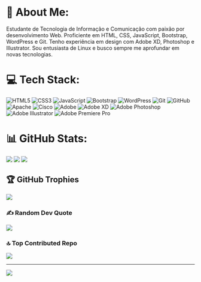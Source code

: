 # 💫 About Me:
<p sytle="text-align: justify;">Estudante de Tecnologia de Informação e Comunicação com paixão por desenvolvimento Web. Proficiente em HTML, CSS, JavaScript, Bootstrap, WordPress e Git. Tenho experiência em design com Adobe XD, Photoshop e Illustrator. Sou entusiasta de Linux e busco sempre me aprofundar em novas tecnologias.</p>


# 💻 Tech Stack:
![HTML5](https://img.shields.io/badge/html5-%23E34F26.svg?style=for-the-badge&logo=html5&logoColor=white) ![CSS3](https://img.shields.io/badge/css3-%231572B6.svg?style=for-the-badge&logo=css3&logoColor=white) ![JavaScript](https://img.shields.io/badge/javascript-%23323330.svg?style=for-the-badge&logo=javascript&logoColor=%23F7DF1E) ![Bootstrap](https://img.shields.io/badge/bootstrap-%238511FA.svg?style=for-the-badge&logo=bootstrap&logoColor=white) ![WordPress](https://img.shields.io/badge/WordPress-%23117AC9.svg?style=for-the-badge&logo=WordPress&logoColor=white) ![Git](https://img.shields.io/badge/git-%23F05033.svg?style=for-the-badge&logo=git&logoColor=white) ![GitHub](https://img.shields.io/badge/github-%23121011.svg?style=for-the-badge&logo=github&logoColor=white) ![Apache](https://img.shields.io/badge/apache-%23D42029.svg?style=for-the-badge&logo=apache&logoColor=white)  ![Cisco](https://img.shields.io/badge/cisco-%23049fd9.svg?style=for-the-badge&logo=cisco&logoColor=black) ![Adobe](https://img.shields.io/badge/adobe-%23FF0000.svg?style=for-the-badge&logo=adobe&logoColor=white) ![Adobe XD](https://img.shields.io/badge/Adobe%20XD-470137?style=for-the-badge&logo=Adobe%20XD&logoColor=#FF61F6)  ![Adobe Photoshop](https://img.shields.io/badge/adobe%20photoshop-%2331A8FF.svg?style=for-the-badge&logo=adobe%20photoshop&logoColor=white) ![Adobe Illustrator](https://img.shields.io/badge/adobe%20illustrator-%23FF9A00.svg?style=for-the-badge&logo=adobe%20illustrator&logoColor=white) ![Adobe Premiere Pro](https://img.shields.io/badge/Adobe%20Premiere%20Pro-9999FF.svg?style=for-the-badge&logo=Adobe%20Premiere%20Pro&logoColor=white)


# 📊 GitHub Stats:
![](https://github-readme-streak-stats.herokuapp.com/?user=Carlos-Vesta&theme=dark&hide_border=false) ![](https://github-readme-stats.vercel.app/api/top-langs/?username=Carlos-Vesta&theme=dark&hide_border=false&include_all_commits=false&count_private=false&layout=compact) 
![](https://github-readme-stats.vercel.app/api?username=Carlos-Vesta&theme=dark&hide_border=false&include_all_commits=false&count_private=false) 



## 🏆 GitHub Trophies
![](https://github-profile-trophy.vercel.app/?username=Carlos-Vesta&theme=radical&no-frame=false&no-bg=true&margin-w=4)


### ✍️ Random Dev Quote
![](https://quotes-github-readme.vercel.app/api?type=horizontal&theme=radical)


### 🔝 Top Contributed Repo
![](https://github-contributor-stats.vercel.app/api?username=Carlos-Vesta&limit=5&theme=dark&combine_all_yearly_contributions=true)

---
[![](https://visitcount.itsvg.in/api?id=Carlos-Vesta&icon=0&color=0)](https://visitcount.itsvg.in)

<!-- Proudly created with GPRM ( https://gprm.itsvg.in ) -->


